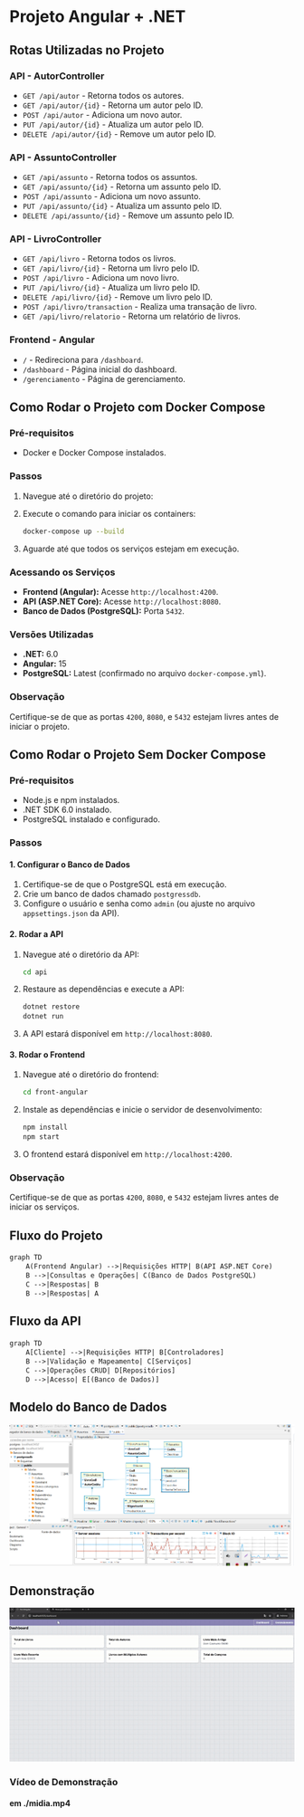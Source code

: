 # Projeto Angular + .NET

## Rotas Utilizadas no Projeto

### API - AutorController
- `GET /api/autor` - Retorna todos os autores.
- `GET /api/autor/{id}` - Retorna um autor pelo ID.
- `POST /api/autor` - Adiciona um novo autor.
- `PUT /api/autor/{id}` - Atualiza um autor pelo ID.
- `DELETE /api/autor/{id}` - Remove um autor pelo ID.

### API - AssuntoController
- `GET /api/assunto` - Retorna todos os assuntos.
- `GET /api/assunto/{id}` - Retorna um assunto pelo ID.
- `POST /api/assunto` - Adiciona um novo assunto.
- `PUT /api/assunto/{id}` - Atualiza um assunto pelo ID.
- `DELETE /api/assunto/{id}` - Remove um assunto pelo ID.

### API - LivroController
- `GET /api/livro` - Retorna todos os livros.
- `GET /api/livro/{id}` - Retorna um livro pelo ID.
- `POST /api/livro` - Adiciona um novo livro.
- `PUT /api/livro/{id}` - Atualiza um livro pelo ID.
- `DELETE /api/livro/{id}` - Remove um livro pelo ID.
- `POST /api/livro/transaction` - Realiza uma transação de livro.
- `GET /api/livro/relatorio` - Retorna um relatório de livros.

### Frontend - Angular
- `/` - Redireciona para `/dashboard`.
- `/dashboard` - Página inicial do dashboard.
- `/gerenciamento` - Página de gerenciamento.

## Como Rodar o Projeto com Docker Compose

### Pré-requisitos
- Docker e Docker Compose instalados.

### Passos
1. Navegue até o diretório do projeto:
  
2. Execute o comando para iniciar os containers:
   ```bash
   docker-compose up --build 
   ```

3. Aguarde até que todos os serviços estejam em execução.

### Acessando os Serviços
- **Frontend (Angular):** Acesse `http://localhost:4200`.
- **API (ASP.NET Core):** Acesse `http://localhost:8080`.
- **Banco de Dados (PostgreSQL):** Porta `5432`.

### Versões Utilizadas
- **.NET:** 6.0
- **Angular:** 15
- **PostgreSQL:** Latest (confirmado no arquivo `docker-compose.yml`).

### Observação
Certifique-se de que as portas `4200`, `8080`, e `5432` estejam livres antes de iniciar o projeto.

## Como Rodar o Projeto Sem Docker Compose

### Pré-requisitos
- Node.js e npm instalados.
- .NET SDK 6.0 instalado.
- PostgreSQL instalado e configurado.

### Passos

#### 1. Configurar o Banco de Dados
1. Certifique-se de que o PostgreSQL está em execução.
2. Crie um banco de dados chamado `postgressdb`.
3. Configure o usuário e senha como `admin` (ou ajuste no arquivo `appsettings.json` da API).

#### 2. Rodar a API
1. Navegue até o diretório da API:
   ```bash
   cd api
   ```
2. Restaure as dependências e execute a API:
   ```bash
   dotnet restore
   dotnet run
   ```
3. A API estará disponível em `http://localhost:8080`.

#### 3. Rodar o Frontend
1. Navegue até o diretório do frontend:
   ```bash
   cd front-angular
   ```
2. Instale as dependências e inicie o servidor de desenvolvimento:
   ```bash
   npm install
   npm start
   ```
3. O frontend estará disponível em `http://localhost:4200`.

### Observação
Certifique-se de que as portas `4200`, `8080`, e `5432` estejam livres antes de iniciar os serviços.

## Fluxo do Projeto

```mermaid
graph TD
    A(Frontend Angular) -->|Requisições HTTP| B(API ASP.NET Core)
    B -->|Consultas e Operações| C(Banco de Dados PostgreSQL)
    C -->|Respostas| B
    B -->|Respostas| A
```

## Fluxo da API

```mermaid
graph TD
    A[Cliente] -->|Requisições HTTP| B[Controladores]
    B -->|Validação e Mapeamento| C[Serviços]
    C -->|Operações CRUD| D[Repositórios]
    D -->|Acesso| E[(Banco de Dados)]
```

## Modelo do Banco de Dados

![Modelo do Banco de Dados](modelo/Screenshot_3.png)

## Demonstração

![Demonstração do Projeto](demo.gif)

### Vídeo de Demonstração
#### em ./midia.mp4

